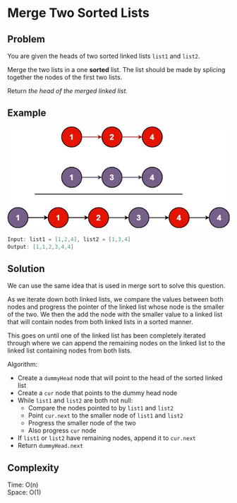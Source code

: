 # Merge Two Sorted Lists

## Problem

You are given the heads of two sorted linked lists ```list1``` and ```list2```.

Merge the two lists in a one **sorted** list. The list should be made by splicing together the nodes of the first two lists.

Return *the head of the merged linked list.*

## Example

![Image](./merge_ex1.jpg)

```java
Input: list1 = [1,2,4], list2 = [1,3,4]
Output: [1,1,2,3,4,4]
```

## Solution

We can use the same idea that is used in merge sort to solve this question.

As we iterate down both linked lists, we compare the values between both nodes and progress the pointer of the linked list whose node is the smaller of the two. We then the add the node with the smaller value to a linked list that will contain nodes from both linked lists in a sorted manner.

This goes on until one of the linked list has been completely iterated through where we can append the remaining nodes on the linked list to the linked list containing nodes from both lists.

Algorithm:

- Create a ```dummyHead``` node that will point to the head of the sorted linked list
- Create a ```cur``` node that points to the dummy head node
- While ```list1``` and ```list2``` are both not null:
  - Compare the nodes pointed to by ```list1``` and ```list2```
  - Point ```cur.next``` to the smaller node of ```list1``` and ```list2```
  - Progress the smaller node of the two
  - Also progress ```cur``` node
- If ```list1``` or ```list2``` have remaining nodes, append it to ```cur.next```
- Return ```dummyHead.next```

## Complexity

Time: O(n) </br>
Space: O(1)
